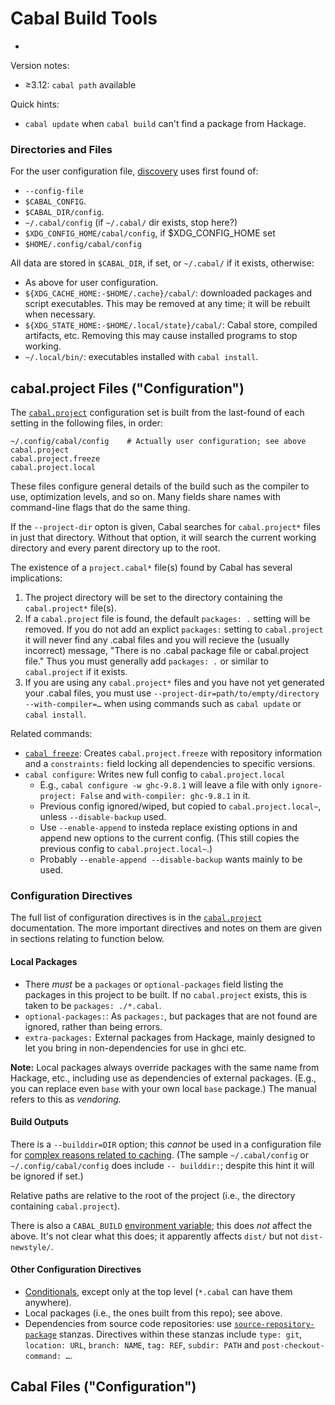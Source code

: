 Cabal Build Tools
=================

- [Documentation]: (searchable)

Version notes:
- ≥3.12: `cabal path` available

Quick hints:
- `cabal update` when `cabal build` can't find a package from Hackage.

### Directories and Files

For the user configuration file, [discovery][cfdisc] uses first found of:
- `--config-file`
- `$CABAL_CONFIG`.
- `$CABAL_DIR/config`.
- `~/.cabal/config` (if `~/.cabal/` dir exists, stop here?)
- `$XDG_CONFIG_HOME/cabal/config`, if $XDG_CONFIG_HOME set
- `$HOME/.config/cabal/config`

All data are stored in `$CABAL_DIR`, if set, or `~/.cabal/` if it exists,
otherwise:
- As above for user configuration.
- `${XDG_CACHE_HOME:-$HOME/.cache}/cabal/`: downloaded packages and script
  executables. This may be removed at any time; it will be rebuilt when
  necessary.
- `${XDG_STATE_HOME:-$HOME/.local/state}/cabal/`: Cabal store, compiled
  artifacts, etc. Removing this may cause installed programs to stop
  working.
- `~/.local/bin/`: executables installed with `cabal install`.


cabal.project Files ("Configuration")
------------------------------------

The [`cabal.project`] configuration set is built from the last-found
of each setting in the following files, in order:

    ~/.config/cabal/config    # Actually user configuration; see above
    cabal.project
    cabal.project.freeze
    cabal.project.local

These files configure general details of the build such as the compiler to
use, optimization levels, and so on. Many fields share names with
command-line flags that do the same thing.

If the `--project-dir` opton is given, Cabal searches for `cabal.project*`
files in just that directory. Without that option, it will search the
current working directory and every parent directory up to the root.

The existence of a `project.cabal*` file(s) found by Cabal has several
implications:
1. The project directory will be set to the directory containing the
   `cabal.project*` file(s).
2. If a `cabal.project` file is found, the default `packages: .` setting
   will be removed. If you do not add an explict  `packages:` setting to
   `cabal.project` it will never find any .cabal files and you will recieve
   the (usually incorrect) message, "There is no <pkgname>.cabal package
   file or cabal.project file." Thus you must generally add `packages: .`
   or similar to `cabal.project` if it exists.
3. If you are using any `cabal.project*` files and you have not yet
   generated your .cabal files, you must use
   `--project-dir=path/to/empty/directory --with-compiler=…` when using
   commands such as `cabal update` or `cabal install`.

Related commands:
* [`cabal freeze`]: Creates `cabal.project.freeze` with repository
  information and a `constraints:` field locking all dependencies to
  specific versions.
* `cabal configure`: Writes new full config to `cabal.project.local`
  - E.g., `cabal configure -w ghc-9.8.1` will leave a file with only
    `ignore-project: False` and `with-compiler: ghc-9.8.1` in it.
  - Previous config ignored/wiped, but copied to `cabal.project.local~`,
    unless `--disable-backup` used.
  - Use `--enable-append` to insteda replace existing options in and append
    new options to the current config. (This still copies the previous
    config to `cabal.project.local~`.)
  - Probably `--enable-append --disable-backup` wants mainly to be used.

### Configuration Directives

The full list of configuration directives is in the [`cabal.project`]
documentation. The more important directives and notes on them are given in
sections relating to function below.

#### Local Packages

- There _must_ be a `packages` or `optional-packages` field listing the
  packages in this project to be built. If no `cabal.project` exists, this
  is taken to be `packages: ./*.cabal`.
- `optional-packages:`: As `packages:`, but packages that are not found are
  ignored, rather than being errors.
- `extra-packages:` External packages from Hackage, mainly designed to let
  you bring in non-dependencies for use in ghci etc.

__Note:__ Local packages always override packages with the same name from
Hackage, etc., including use as dependencies of external packages. (E.g.,
you can replace even `base` with your own local `base` package.) The manual
refers to this as _vendoring._

#### Build Outputs

There is a `--builddir=DIR` option; this _cannot_ be used in a
configuration file for [complex reasons related to caching][cabal-#5271].
(The sample `~/.cabal/config` or `~/.config/cabal/config` does include `--
builddir:`; despite this hint it will be ignored if set.)

Relative paths are relative to the root of the project (i.e., the directory
containing `cabal.project`).

There is also a `CABAL_BUILD` [environment variable]; this does _not_
affect the above. It's not clear what this does; it apparently affects
`dist/` but not `dist-newstyle/`.

#### Other Configuration Directives

- [Conditionals], except only at the top level (`*.cabal` can have them
  anywhere).
- Local packages (i.e., the ones built from this repo); see above.
- Dependencies from source code repositories: use
  [`source-repository-package`] stanzas. Directives within these stanzas
  include `type: git`, `location: URL`, `branch: NAME`, `tag: REF`,
  `subdir: PATH` and `post-checkout-command: …`.


Cabal Files ("Configuration")
-----------------------------



<!-------------------------------------------------------------------->
[Documentation]: https://cabal.readthedocs.io/

[`cabal configure`]: https://cabal.readthedocs.io/en/stable/cabal-commands.html#cabal-configure
[`cabal freeze`]: https://cabal.readthedocs.io/en/stable/cabal-commands.html#cabal-freeze
[`cabal.project`]: https://cabal.readthedocs.io/en/stable/cabal-project-description-file.html
[`source-repository-package`]: https://cabal.readthedocs.io/en/stable/cabal-project-description-file.html#taking-a-dependency-from-a-source-code-repository
[`with-compiler:`]: https://cabal.readthedocs.io/en/stable/cabal-project-description-file.html#cfg-field-with-compiler
[cabal-#5271]: https://github.com/haskell/cabal/issues/5271
[cfdisc]: https://cabal.readthedocs.io/en/stable/config.html#configuration-file-discovery
[conditionals]: https://cabal.readthedocs.io/en/stable/cabal-package-description-file.html#conditional-blocks
[config]: https://cabal.readthedocs.io/en/stable/config.html
[environment variable]: https://cabal.readthedocs.io/en/stable/config.html#environment-variables
